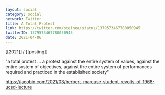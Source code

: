 ```yaml
---
layout: social
category: social
network: Twitter
title: A Total Protest
link: https://twitter.com/steinea/status/1379573467780050945
twitterID: 1379573467780050945
date: 2021-04-06
---
```


[[2021]] / [[posting]]

"a total protest ... a protest against the entire system of values, against the entire system of objectives, against the entire system of performances required and practiced in the established society"

<https://jacobin.com/2021/03/herbert-marcuse-student-revolts-of-1968-ucsd-lecture>
